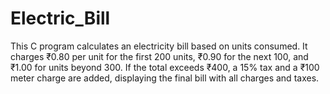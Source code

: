 # Electric_Bill
This C program calculates an electricity bill based on units consumed. It charges ₹0.80 per unit for the first 200 units, ₹0.90 for the next 100, and ₹1.00 for units beyond 300. If the total exceeds ₹400, a 15% tax and a ₹100 meter charge are added, displaying the final bill with all charges and taxes.
